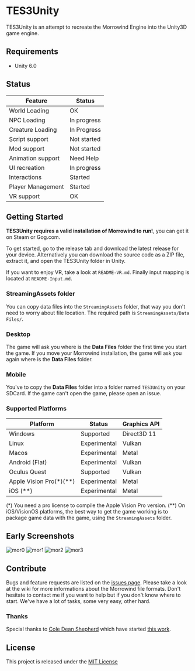 # TES3Unity

TES3Unity is an attempt to recreate the Morrowind Engine into the Unity3D game engine.

## Requirements
- Unity 6.0

## Status
| Feature | Status |
|---------|--------|
| World Loading | OK |
| NPC Loading | In progress |
| Creature Loading | In Progress |
| Script support | Not started |
| Mod support | Not started |
| Animation support | Need Help |
| UI recreation | In progress |
| Interactions | Started |
| Player Management | Started |
| VR support | OK |


## Getting Started

**TES3Unity requires a valid installation of Morrowind to run!**, you can get it on Steam or Gog.com.

To get started, go to the release tab and download the latest release for your device.
Alternatively you can download the source code as a ZIP file, extract it, and open the TES3Unity folder in Unity.

If you want to enjoy VR, take a look at `README-VR.md`. Finally input mapping is located at `README-Input.md`.

### StreamingAssets folder
You can copy data files into the `StreamingAssets` folder, that way you don't need to worry about file location.
The required path is `StreamingAssets/Data Files/`.

### Desktop
The game will ask you where is the **Data Files** folder the first time you start the game. If you move your Morrowind installation, the game will ask you again where is the **Data Files** folder.
  
### Mobile
You've to copy the **Data Files** folder into a folder named `TES3Unity` on your SDCard. If the game can't open the game, please open an issue.

### Supported Platforms
| Platform                | Status | Graphics API |
|-------------------------|--------|-------------|
| Windows                 | Supported | Direct3D 11 |
| Linux                   | Experimental | Vulkan |
| Macos                   | Experimental | Metal |
| Android (Flat)          | Experimental | Vulkan |
| Oculus Quest            | Supported | Vulkan |
| Apple Vision Pro(*)(**) | Experimental | Metal |
| iOS (**)                | Experimental | Metal |

(*) You need a pro license to compile the Apple Vision Pro version.
(**) On iOS/VisionOS platforms, the best way to get the game working is to package game data with the game, using the `StreamingAssets` folder.

## Early Screenshots
![mor0](https://user-images.githubusercontent.com/90804824/232175429-1e6682af-72f5-4d42-a937-e1fd1d95b51b.PNG)
![mor1](https://user-images.githubusercontent.com/90804824/232175436-7d95b1fa-dc4c-4bff-9d75-78780987d1b7.PNG)
![mor2](https://user-images.githubusercontent.com/90804824/232175440-2d4da8dd-52b9-4a97-90f7-aa1cd3a1c0b1.PNG)
![mor3](https://user-images.githubusercontent.com/90804824/232175443-e09c1888-890c-460e-99da-5e31e11759a1.PNG)

## Contribute
Bugs and feature requests are listed on the [issues page](https://github.com/demonixis/TES3Unity/issues). 
Please take a look at the wiki for more informations about the Morrowind file formats. Don't hesitate to contact me if you want to help but if you don't know where to start. We've have a lot of tasks, some very easy, other hard.

### Thanks
Special thanks to [Cole Dean Shepherd](https://github.com/ColeDeanShepherd) which have started [this work](https://github.com/ColeDeanShepherd/TESUnity).

## License
This project is released under the [MIT License](https://github.com/demonixis/TES3Unity/blob/master/LICENSE.txt)
